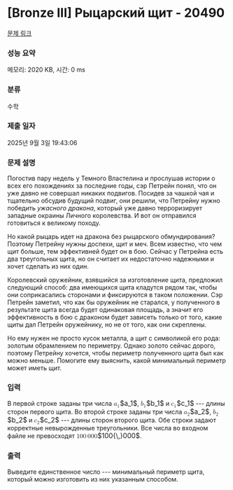 # [Bronze III] Рыцарский щит - 20490 

[문제 링크](https://www.acmicpc.net/problem/20490) 

### 성능 요약

메모리: 2020 KB, 시간: 0 ms

### 분류

수학

### 제출 일자

2025년 9월 3일 19:43:06

### 문제 설명

<p>Погостив пару недель у Темного Властелина и прослушав истории о всех его похождениях за последние годы, сэр Петрейн понял, что он уже давно не совершал никаких подвигов. Посидев за чашкой чая и тщательно обсудив будущий подвиг, они решили, что Петрейну нужно победить <em>ужасного дракона</em>, который уже давно терроризирует западные окраины Личного королевства. И вот он отправился готовиться к великому походу.</p>

<p>Но какой рыцарь идет на дракона без рыцарского обмундирования? Поэтому Петрейну нужны доспехи, щит и меч. Всем известно, что чем щит больше, тем эффективней будет он в бою. Сейчас у Петрейна есть два треугольных щита, но он считает их недостаточно надежными и хочет сделать из них один.</p>

<p>Королевский оружейник, взявшийся за изготовление щита, предложил следующий способ: два имеющихся щита кладутся рядом так, чтобы они соприкасались сторонами и фиксируются в таком положении. Сэр Петрейн заметил, что как бы оружейник не старался, у полученного в результате щита всегда будет одинаковая площадь, а значит его эффективность в бою с драконом будет зависеть только от того, какие щиты дал Петрейн оружейнику, но не от того, как они скреплены.</p>

<p>Но ему нужен не просто кусок металла, а щит с символикой его рода: золотым обрамлением по периметру. Однако золото сейчас дорого, поэтому Петрейну хочется, чтобы периметр полученного щита был как можно меньше. Помогите ему выяснить, какой минимальный периметр может иметь щит.</p>

### 입력 

 <p>В первой строке заданы три числа <mjx-container class="MathJax" jax="CHTML" style="font-size: 109%; position: relative;"><mjx-math class="MJX-TEX" aria-hidden="true"><mjx-msub><mjx-mi class="mjx-i"><mjx-c class="mjx-c1D44E TEX-I"></mjx-c></mjx-mi><mjx-script style="vertical-align: -0.15em;"><mjx-mn class="mjx-n" size="s"><mjx-c class="mjx-c31"></mjx-c></mjx-mn></mjx-script></mjx-msub></mjx-math><mjx-assistive-mml unselectable="on" display="inline"><math xmlns="http://www.w3.org/1998/Math/MathML"><msub><mi>a</mi><mn>1</mn></msub></math></mjx-assistive-mml><span aria-hidden="true" class="no-mathjax mjx-copytext">$a_1$</span></mjx-container>, <mjx-container class="MathJax" jax="CHTML" style="font-size: 109%; position: relative;"><mjx-math class="MJX-TEX" aria-hidden="true"><mjx-msub><mjx-mi class="mjx-i"><mjx-c class="mjx-c1D44F TEX-I"></mjx-c></mjx-mi><mjx-script style="vertical-align: -0.15em;"><mjx-mn class="mjx-n" size="s"><mjx-c class="mjx-c31"></mjx-c></mjx-mn></mjx-script></mjx-msub></mjx-math><mjx-assistive-mml unselectable="on" display="inline"><math xmlns="http://www.w3.org/1998/Math/MathML"><msub><mi>b</mi><mn>1</mn></msub></math></mjx-assistive-mml><span aria-hidden="true" class="no-mathjax mjx-copytext">$b_1$</span></mjx-container> и <mjx-container class="MathJax" jax="CHTML" style="font-size: 109%; position: relative;"><mjx-math class="MJX-TEX" aria-hidden="true"><mjx-msub><mjx-mi class="mjx-i"><mjx-c class="mjx-c1D450 TEX-I"></mjx-c></mjx-mi><mjx-script style="vertical-align: -0.15em;"><mjx-mn class="mjx-n" size="s"><mjx-c class="mjx-c31"></mjx-c></mjx-mn></mjx-script></mjx-msub></mjx-math><mjx-assistive-mml unselectable="on" display="inline"><math xmlns="http://www.w3.org/1998/Math/MathML"><msub><mi>c</mi><mn>1</mn></msub></math></mjx-assistive-mml><span aria-hidden="true" class="no-mathjax mjx-copytext">$c_1$</span></mjx-container> --- длины сторон первого щита. Во второй строке заданы три числа <mjx-container class="MathJax" jax="CHTML" style="font-size: 109%; position: relative;"><mjx-math class="MJX-TEX" aria-hidden="true"><mjx-msub><mjx-mi class="mjx-i"><mjx-c class="mjx-c1D44E TEX-I"></mjx-c></mjx-mi><mjx-script style="vertical-align: -0.15em;"><mjx-mn class="mjx-n" size="s"><mjx-c class="mjx-c32"></mjx-c></mjx-mn></mjx-script></mjx-msub></mjx-math><mjx-assistive-mml unselectable="on" display="inline"><math xmlns="http://www.w3.org/1998/Math/MathML"><msub><mi>a</mi><mn>2</mn></msub></math></mjx-assistive-mml><span aria-hidden="true" class="no-mathjax mjx-copytext">$a_2$</span></mjx-container>, <mjx-container class="MathJax" jax="CHTML" style="font-size: 109%; position: relative;"><mjx-math class="MJX-TEX" aria-hidden="true"><mjx-msub><mjx-mi class="mjx-i"><mjx-c class="mjx-c1D44F TEX-I"></mjx-c></mjx-mi><mjx-script style="vertical-align: -0.15em;"><mjx-mn class="mjx-n" size="s"><mjx-c class="mjx-c32"></mjx-c></mjx-mn></mjx-script></mjx-msub></mjx-math><mjx-assistive-mml unselectable="on" display="inline"><math xmlns="http://www.w3.org/1998/Math/MathML"><msub><mi>b</mi><mn>2</mn></msub></math></mjx-assistive-mml><span aria-hidden="true" class="no-mathjax mjx-copytext">$b_2$</span></mjx-container> и <mjx-container class="MathJax" jax="CHTML" style="font-size: 109%; position: relative;"><mjx-math class="MJX-TEX" aria-hidden="true"><mjx-msub><mjx-mi class="mjx-i"><mjx-c class="mjx-c1D450 TEX-I"></mjx-c></mjx-mi><mjx-script style="vertical-align: -0.15em;"><mjx-mn class="mjx-n" size="s"><mjx-c class="mjx-c32"></mjx-c></mjx-mn></mjx-script></mjx-msub></mjx-math><mjx-assistive-mml unselectable="on" display="inline"><math xmlns="http://www.w3.org/1998/Math/MathML"><msub><mi>c</mi><mn>2</mn></msub></math></mjx-assistive-mml><span aria-hidden="true" class="no-mathjax mjx-copytext">$c_2$</span></mjx-container> --- длины сторон второго щита. Обе строки задают корректные невырожденные треугольники. Все числа во входном файле не превосходят <mjx-container class="MathJax" jax="CHTML" style="font-size: 109%; position: relative;"><mjx-math class="MJX-TEX" aria-hidden="true"><mjx-mn class="mjx-n"><mjx-c class="mjx-c31"></mjx-c><mjx-c class="mjx-c30"></mjx-c><mjx-c class="mjx-c30"></mjx-c></mjx-mn><mjx-texatom texclass="ORD"><mjx-mstyle><mjx-mspace style="width: 0.167em;"></mjx-mspace></mjx-mstyle></mjx-texatom><mjx-mn class="mjx-n"><mjx-c class="mjx-c30"></mjx-c><mjx-c class="mjx-c30"></mjx-c><mjx-c class="mjx-c30"></mjx-c></mjx-mn></mjx-math><mjx-assistive-mml unselectable="on" display="inline"><math xmlns="http://www.w3.org/1998/Math/MathML"><mn>100</mn><mrow data-mjx-texclass="ORD"><mstyle scriptlevel="0"><mspace width="0.167em"></mspace></mstyle></mrow><mn>000</mn></math></mjx-assistive-mml><span aria-hidden="true" class="no-mathjax mjx-copytext">$100{\,}000$</span></mjx-container>.</p>

### 출력 

 <p>Выведите единственное число --- минимальный периметр щита, который можно изготовить из них указанным способом.</p>

